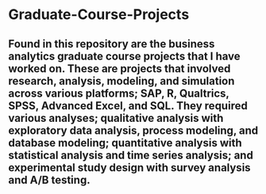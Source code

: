 # Graduate-Course-Projects
## Found in this repository are the business analytics graduate course projects that I have worked on. These are projects that involved research, analysis,  modeling, and simulation across various platforms; SAP, R, Qualtrics, SPSS, Advanced Excel, and SQL. They required various analyses; qualitative analysis with exploratory data analysis, process modeling, and database modeling; quantitative analysis with statistical analysis and time series analysis; and experimental study design with survey analysis and A/B testing. 
